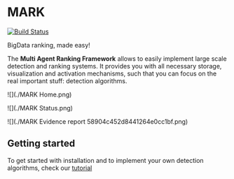 # MARK
[![Build Status](https://travis-ci.org/RUCD/mark.svg?branch=master)](https://travis-ci.org/RUCD/mark)

BigData ranking, made easy!

The **Multi Agent Ranking Framework** allows to easily implement large scale detection and ranking systems. It provides you with all necessary storage, visualization and activation mechanisms, such that you can focus on the real important stuff: detection algorithms.

![](./MARK   Home.png)

![](./MARK   Status.png)

![](./MARK   Evidence report 58904c452d8441264e0cc1bf.png)


## Getting started

To get started with installation and to implement your own detection algorithms, check our [tutorial](./TUTORIAL.md)
